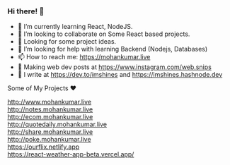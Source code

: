 ### Hi there! 👋

- 🌱 I’m currently learning React, NodeJS.
- 👯 I’m looking to collaborate on Some React based projects.
- 🧠 Looking for some project ideas.
- 🤔 I’m looking for help with learning Backend (Nodejs, Databases)
- 📫 How to reach me: https://mohankumar.live
- 📓 Making web dev posts at https://www.instagram.com/web.snips
- 📜 I write at https://dev.to/imshines and https://imshines.hashnode.dev

Some of My Projects ❤

http://www.mohankumar.live <br />
http://notes.mohankumar.live <br />
http://ecom.mohankumar.live <br />
http://quotedaily.mohankumar.live <br />
http://share.mohankumar.live <br />
http://poke.mohankumar.live <br />
https://ourflix.netlify.app <br />
https://react-weather-app-beta.vercel.app/
